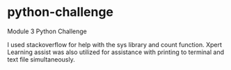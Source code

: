 # python-challenge
 Module 3 Python Challenge

 I used stackoverflow for help with the sys library and count function.  Xpert Learning assist was also utilized for assistance with printing to terminal and text file simultaneously.  
